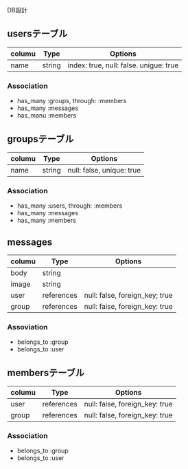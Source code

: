 DB設計

## usersテーブル
|columu|Type|Options|
|------|----|-------|
|name|string|index: true, null: false. unigue: true

### Association
- has_many :groups, through: :members
- has_many :messages
- has_manu :members

## groupsテーブル
|columu|Type|Options|
|------|----|-------|
|name|string|null: false, unique: true

### Association
- has_many :users, through: :members
- has_many :messages
- has_many :members

## messages
|columu|Type|Options|
|------|----|-------|
|body|string|
|image|string|
|user|references|null: false, foreign_key; true
|group|references|null: faise, foreign_key: true

### Assoviation
- belongs_to :group
- belongs_to :user

## membersテーブル
|columu|Type|Options|
|------|----|-------|
|user|references|null: faise, foreign_key: true
|group|references|null: false, foreign_key: true

### Association
- belongs_to :group
- belongs_to :user


